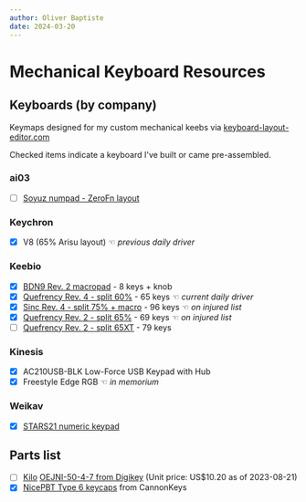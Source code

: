 ```yaml
---
author: Oliver Baptiste
date: 2024-03-20
---
```


# Mechanical Keyboard Resources

## Keyboards (by company)

Keymaps designed for my custom mechanical keebs via [keyboard-layout-editor.com](http://www.keyboard-layout-editor.com/)

Checked items indicate a keyboard I've built or came pre-assembled.

### ai03

* [ ] [Soyuz numpad - ZeroFn layout](ai03-soyuz-numpad-zerofn.md)

### Keychron

* [x] V8 (65% Arisu layout) ☜ _previous daily driver_

### Keebio

* [x] [BDN9 Rev. 2 macropad](keebio-bdn9-rev2.md) - 8 keys + knob
* [x] [Quefrency Rev. 4 - split 60%](keebio-quefrency-rev4-60.md) - 65 keys ☜ _current daily driver_
* [x] [Sinc Rev. 4 - split 75% +  macro](keebio-sinc-rev4-75-macro.md) - 96 keys ☜ *on injured list*
* [x] [Quefrency Rev. 2 - split 65%](keebio-quefrency-rev2-65.md) - 69 keys ☜ *on injured list*
* [ ] [Quefrency Rev. 2 - split 65XT](keebio-quefrency-rev2-65-macro.md) - 79 keys

### Kinesis

* [x] AC210USB-BLK Low-Force USB Keypad with Hub
* [x] Freestyle Edge RGB ☜ _in memorium_

### Weikav

- [x] [STARS21 numeric keypad](Stars21/stars21-product-manual.md)

## Parts list

* [ ] [Kilo](http://www.kilointernational.com/knobs/oej-series) [OEJNI-50-4-7 from Digikey](https://www.digikey.com/en/products/detail/kilo-international/oejni-50-4-7/5970371) (Unit price: US$10.20 as of 2023-08-21)
* [x] [NicePBT Type 6 keycaps](https://cannonkeys.com/products/nicepbt-type-6) from CannonKeys
